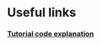 # Useful links

### [Tutorial code explanation](https://www.instructables.com/id/Raspberry-Pi-Arduino-Serial-Communication/)
